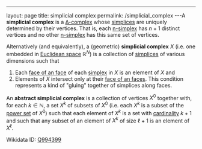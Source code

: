 ---
 layout: page
 title: simplicial complex
 permalink: /simplicial_complex
---A **simplicial complex** is a [∆-complex](https://defsmath.github.io/DefsMath/∆-complex) whose [simplices](https://defsmath.github.io/DefsMath/n-simplex) are uniquely determined by their vertices. That is, each [n-simplex](https://defsmath.github.io/DefsMath/n-simplex) has $n+1$ distinct vertices and no other [n-simplex](https://defsmath.github.io/DefsMath/n-simplex) has this same set of vertices.

Alternatively (and equivalently), a (geometric) **simplicial complex** $X$ (i.e. one embedded in [Euclidean space](https://defsmath.github.io/DefsMath/dimension_of_vector_space) $\mathbb R^N$) is a collection of [simplices](https://defsmath.github.io/DefsMath/##########simplices) of various dimensions such that 
1. Each [face of an face](https://defsmath.github.io/DefsMath/face_of_an_##########face) of each [simplex](https://defsmath.github.io/DefsMath/##########simplex) in $X$ is an element of $X$ and
2. Elements of $X$ intersect only at their [face of an faces](https://defsmath.github.io/DefsMath/face_of_an_##########faces). This condition represents a kind of "gluing" together of simplices along faces.

An **abstract simplicial complex** is a collection of vertices $X^0$ together with, for each $k\in \mathbb N$, a set $X^k$ of subsets of $X^0$ (i.e. each $X^k$ is  a subset of the [power set](https://defsmath.github.io/DefsMath/power_set) of $X^0$) such that each element of $X^k$ is a set with [cardinality](https://defsmath.github.io/DefsMath/cardinal_number) $k+1$ and such that any subset of an element of $X^k$ of size $\ell + 1$ is an element of $X^\ell$. 

Wikidata ID: [Q994399](https://www.wikidata.org/wiki/Q994399)